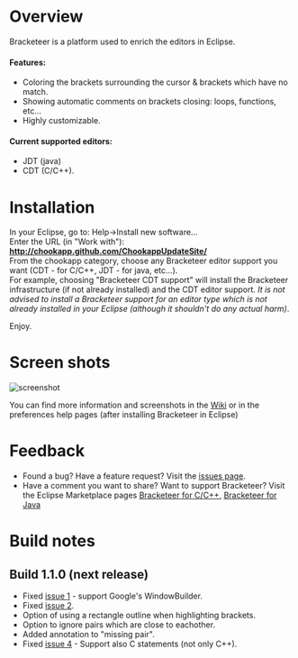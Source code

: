 Overview
========

Bracketeer is a platform used to enrich the editors in Eclipse.
#### Features:

- Coloring the brackets surrounding the cursor & brackets which have no match.
- Showing automatic comments on brackets closing: loops, functions, etc...
- Highly customizable.

#### Current supported editors:

- JDT (java) 
- CDT (C/C++).

Installation 
============
In your Eclipse, go to: Help->Install new software...  
Enter the URL (in "Work with"): **http://chookapp.github.com/ChookappUpdateSite/**  
From the chookapp category, choose any Bracketeer editor support you want (CDT - for C/C++, JDT - for java, etc...).  
For example, choosing "Bracketeer CDT support" will install the Bracketeer infrastructure (if not already installed) and the CDT editor support. *It is not advised to install a Bracketeer support for an editor type which is not already installed in your Eclipse (although it shouldn't do any actual harm)*.

Enjoy.

Screen shots
============

![screenshot](https://github.com/chookapp/Bracketeer/raw/master/Bracketeer/doc/all-surrounding-hyperlink.JPG)

You can find more information and screenshots in the [Wiki](https://github.com/chookapp/Bracketeer/wiki) or in the preferences help pages (after installing Bracketeer in Eclipse)

Feedback
========

* Found a bug? Have a feature request? Visit the [issues page](https://github.com/chookapp/Bracketeer/issues).
* Have a comment you want to share? Want to support Bracketeer? Visit the Eclipse Marketplace pages [Bracketeer for C/C++](http://marketplace.eclipse.org/content/bracketeer-cc-cdt), [Bracketeer for Java](http://marketplace.eclipse.org/content/bracketeer-java-jdt)

Build notes
============

Build 1.1.0 (next release)
-----------

* Fixed [issue 1](https://github.com/chookapp/Bracketeer/issues/1) - support Google's WindowBuilder.
* Fixed [issue 2](https://github.com/chookapp/Bracketeer/issues/2).
* Option of using a rectangle outline when highlighting brackets.
* Option to ignore pairs which are close to eachother.
* Added annotation to "missing pair".
* Fixed [issue 4](https://github.com/chookapp/Bracketeer/issues/4) - Support also C statements (not only C++).
